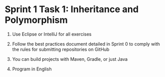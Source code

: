 # Sprint 1 Task 1: Inheritance and Polymorphism 

1. Use Eclipse or IntelliJ for all exercises

2. Follow the best practices document detailed in Sprint 0 to comply with the rules for submitting repositories on GitHub

3. You can build projects with Maven, Gradle, or just Java

4. Program in English
